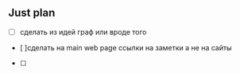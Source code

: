 ## Just plan
- [ ] сделать из идей граф или вроде того
- [ ]сделать на main web page ссылки на заметки а не на сайты
- [ ]
